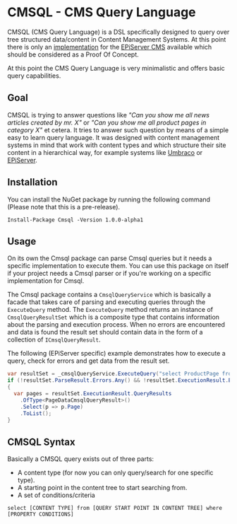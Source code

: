 # CMSQL - CMS Query Language
CMSQL (CMS Query Language) is a DSL specifically designed to query over tree structured data/content in Content Management Systems.
At this point there is only an [implementation](https://github.com/rbaarda/Cmsql.EpiServer) for the [EPiServer CMS](https://www.episerver.com/) available which should be considered as a Proof Of Concept.

At this point the CMS Query Language is very minimalistic and offers basic query capabilities.

## Goal
CMSQL is trying to answer questions like *"Can you show me all news articles created by mr. X"* or *"Can you show me all product pages in category X"* et cetera. It tries to answer such question by means of a simple easy to learn query language. It was designed with content management systems in mind that work with content types and which structure their site content in a hierarchical way, for example systems like [Umbraco](https://umbraco.com/) or [EPiServer](https://www.episerver.com/).

## Installation
You can install the NuGet package by running the following command (Please note that this is a pre-release).

`Install-Package Cmsql -Version 1.0.0-alpha1`

## Usage
On its own the Cmsql package can parse Cmsql queries but it needs a specific implementation to execute them.
You can use this package on itself if your project needs a Cmsql parser or if you're working on a specific implementation for Cmsql.

The Cmsql package contains a `CmsqlQueryService` which is basically a facade that takes care of parsing and executing queries through the `ExecuteQuery` method.
The `ExecuteQuery` method returns an instance of `CmsqlQueryResultSet` which is a composite type that contains information about the parsing and execution process.
When no errors are encountered and data is found the result set should contain data in the form of a collection of `ICmsqlQueryResult`.

The following (EPiServer specific) example demonstrates how to execute a query, check for errors and get data from the result set.

```csharp
var resultSet = _cmsqlQueryService.ExecuteQuery("select ProductPage from start where PageName = 'Alloy Plan'");
if (!resultSet.ParseResult.Errors.Any() && !resultSet.ExecutionResult.Errors.Any())
{
  var pages = resultSet.ExecutionResult.QueryResults
    .OfType<PageDataCmsqlQueryResult>()
    .Select(p => p.Page)
    .ToList();
}
```

## CMSQL Syntax
Basically a CMSQL query exists out of three parts:

* A content type (for now you can only query/search for one specific type).
* A starting point in the content tree to start searching from.
* A set of conditions/criteria

`select [CONTENT TYPE] from [QUERY START POINT IN CONTENT TREE] where [PROPERTY CONDITIONS]`